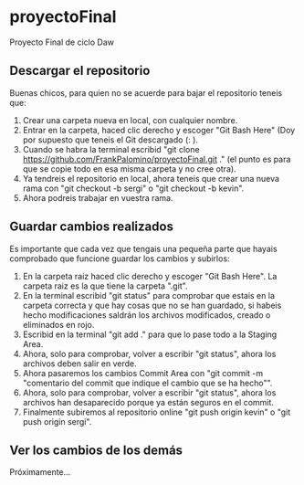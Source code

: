 # proyectoFinal
Proyecto Final de ciclo Daw
## Descargar el repositorio
Buenas chicos, para quien no se acuerde para bajar el repositorio teneis que:
1. Crear una carpeta nueva en local, con cualquier nombre.
2. Entrar en la carpeta, haced clic derecho y escoger "Git Bash Here" (Doy por supuesto que teneis el Git descargado (: ).
3. Cuando se habra la terminal escribid "git clone https://github.com/FrankPalomino/proyectoFinal.git ." (el punto es para que se copie todo en esa misma carpeta y no cree otra).
4. Ya tendreis el repositorio en local, ahora teneis que crear una nueva rama con "git checkout -b sergi" o "git checkout -b kevin".
5. Ahora podreis trabajar en vuestra rama.

## Guardar cambios realizados
Es importante que cada vez que tengais una pequeña parte que hayais comprobado que funcione guardar los cambios y subirlos:
1. En la carpeta raiz haced clic derecho y escoger "Git Bash Here". La carpeta raiz es la que tiene la carpeta ".git".
2. En la terminal escribid "git status" para comprobar que estais en la carpeta correcta y que hay cosas que no se han guardado, si habeis hecho modificaciones saldrán los archivos modificados, creado o eliminados en rojo.
3. Escribid en la terminal "git add ." para que lo pase todo a la Staging Area.
4. Ahora, solo para comprobar, volver a escribir "git status", ahora los archivos deben salir en verde.
5. Ahora pasaremos los cambios Commit Area con "git commit -m "comentario del commit que indique el cambio que se ha hecho"".
6. Ahora, solo para comprobar, volver a escribir "git status", ahora los archivos han desaparecido porque ya están seguros en el commit.
7. Finalmente subiremos al repositorio online "git push origin kevin" o "git push origin sergi".

## Ver los cambios de los demás
Próximamente...
